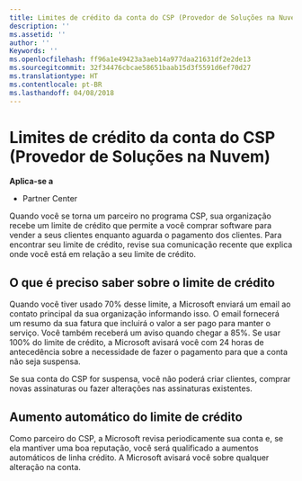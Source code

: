 ```yaml
---
title: Limites de crédito da conta do CSP (Provedor de Soluções na Nuvem) | Partner Center
description: ''
ms.assetid: ''
author: ''
Keywords: ''
ms.openlocfilehash: ff96a1e49423a3aeb14a977daa21631df2e2de13
ms.sourcegitcommit: 32f34476cbcae58651baab15d3f5591d6ef70d27
ms.translationtype: HT
ms.contentlocale: pt-BR
ms.lasthandoff: 04/08/2018
---
```

# <a name="cloud-solution-provider-csp-account-credit-limits"></a>Limites de crédito da conta do CSP (Provedor de Soluções na Nuvem)

**Aplica-se a**

- Partner Center

Quando você se torna um parceiro no programa CSP, sua organização recebe um limite de crédito que permite a você comprar software para vender a seus clientes enquanto aguarda o pagamento dos clientes. Para encontrar seu limite de crédito, revise sua comunicação recente que explica onde você está em relação a seu limite de crédito.  

## <a name="what-you-need-to-know-about-your-credit-limit"></a>O que é preciso saber sobre o limite de crédito

Quando você tiver usado 70% desse limite, a Microsoft enviará um email ao contato principal da sua organização informando isso. O email fornecerá um resumo da sua fatura que incluirá o valor a ser pago para manter o serviço. Você também receberá um aviso quando chegar a 85%. Se usar 100% do limite de crédito, a Microsoft avisará você com 24 horas de antecedência sobre a necessidade de fazer o pagamento para que a conta não seja suspensa. 

Se sua conta do CSP for suspensa, você não poderá criar clientes, comprar novas assinaturas ou fazer alterações nas assinaturas existentes.

## <a name="automatic-credit-limit-increase"></a>Aumento automático do limite de crédito

Como parceiro do CSP, a Microsoft revisa periodicamente sua conta e, se ela mantiver uma boa reputação, você será qualificado a aumentos automáticos de linha crédito. A Microsoft avisará você sobre qualquer alteração na conta. 
